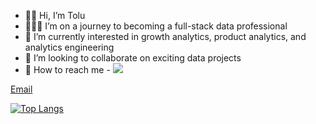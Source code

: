 - 👋🏽 Hi, I’m Tolu
- 🧑🏽‍💻 I’m on a journey to becoming a full-stack data professional
- 🌱 I’m currently interested in growth analytics, product analytics, and analytics engineering
- 💼 I’m looking to collaborate on exciting data projects
- 📩 How to reach me - <a href="mailto:okuwogatoluwalase@gmail.com"><img src="https://img.shields.io/badge/gmail-%23DD0031.svg?&style=for-the-badge&logo=gmail&logoColor=white"/></a>

[Email](mailto:okuwogatoluwalase@gmail.com)



[![Top Langs](https://github-readme-stats.vercel.app/api/top-langs/?username=Toluwalaseokuwoga&layout=compact)](https://github.com/anuraghazra/github-readme-stats)

